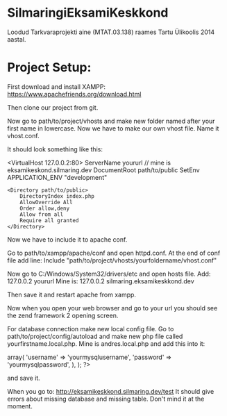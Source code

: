 SilmaringiEksamiKeskkond
========================

Loodud Tarkvaraprojekti aine (MTAT.03.138) raames Tartu Ülikoolis 2014 aastal.

Project Setup:
========================

First download and install XAMPP:
https://www.apachefriends.org/download.html

Then clone our project from git.

Now go to path/to/project/vhosts and make new folder named after your first name in lowercase.
Now we have to make our own vhost file. Name it vhost.conf.

It should look something like this:

<VirtualHost 127.0.0.2:80>
	ServerName yoururl // mine is eksamikeskond.silmaring.dev
	DocumentRoot path/to/public
	SetEnv APPLICATION_ENV "development"

	<Directory path/to/public>
		DirectoryIndex index.php
		AllowOverride All
		Order allow,deny
		Allow from all
		Require all granted
	</Directory>
</VirtualHost>

Now we have to include it to apache conf.

Go to path/to/xampp/apache/conf and open httpd.conf.
At the end of conf file add line:
Include "path/to/project/vhosts/yourfoldername/vhost.conf"

Now go to C:/Windows/System32/drivers/etc and open hosts file.
Add:
127.0.0.2	yoururl
Mine is:
127.0.0.2	silmaring.eksamikeskkond.dev

Then save it and restart apache from xampp.

Now when you open your web browser and go to your url you should see the zend framework 2 opening screen.

For database connection make new local config file.
Go to path/to/project/config/autoload and make new php file called yourfirstname.local.php. Mine is andres.local.php
and add this into it:
<?php
	return array(
		'db' => array(
			'username' => 'yourmysqlusername',
			'password' => 'yourmysqlpassword',
		),
	);
?>
and save it.

When you go to:
http://eksamikeskkond.silmaring.dev/test
It should give errors about missing database and missing table.
Don't mind it at the moment.
